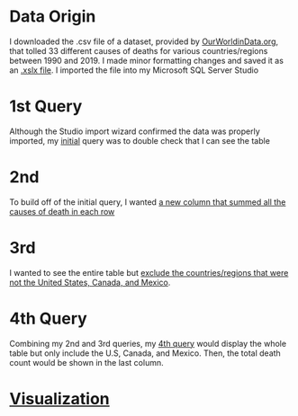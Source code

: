 # Data Origin
I downloaded the .csv file of a dataset, provided by [OurWorldinData.org](https://ourworldindata.org/grapher/annual-number-of-deaths-by-cause?time=1990..2019), that tolled 33 different causes of deaths for various countries/regions between 1990 and 2019. I made minor formatting changes and saved it as an [.xslx file](https://github.com/AnthonySanchez2000/CustomProject/blob/main/WorldCauseofDeaths1990%20(SQL%20Import).xlsx). I imported the file into my Microsoft SQL Server Studio

# 1st Query
Although the Studio import wizard confirmed the data was properly imported, my [initial](https://github.com/AnthonySanchez2000/CustomProject/blob/main/SQL%20Queries) query was to double check that I can see the table

# 2nd
To build off of the initial query, I wanted [a new column that summed all the causes of death in each row](https://github.com/AnthonySanchez2000/CustomProject/blob/main/SQL%20Queries)

# 3rd
I wanted to see the entire table but [exclude the countries/regions that were not the United States, Canada, and Mexico](https://github.com/AnthonySanchez2000/CustomProject/blob/main/SQL%20Queries).

# 4th Query
Combining my 2nd and 3rd queries, my [4th query](https://github.com/AnthonySanchez2000/CustomProject/blob/main/SQL%20Queries) would display the whole table but only include the U.S, Canada, and Mexico. Then, the total death count would be shown in the last column.

# [Visualization](https://public.tableau.com/views/DeathsinNorthAmerica/Dashboard1?:language=en-US&:display_count=n&:origin=viz_share_link)
